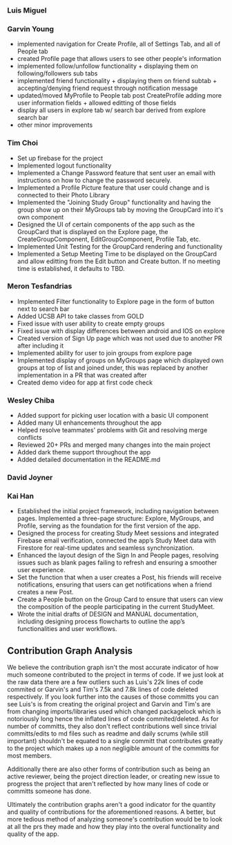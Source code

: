 ### Luis Miguel ###


### Garvin Young ###

- implemented navigation for Create Profile, all of Settings Tab, and all of People tab
- created Profile page that allows users to see other people's information
- implemented follow/unfollow functionality + displaying them on following/followers sub tabs
- implemented friend functionality + displaying them on friend subtab + accepting/denying friend request through notification message
- updated/moved MyProfile to People tab post CreateProfile adding more user information fields + allowed editting of those fields
- display all users in explore tab w/ search bar derived from explore search bar
- other minor improvements

### Tim Choi ###

- Set up firebase for the project
- Implemented logout functionality
- Implemented a Change Password feature that sent user an email with instructions on how to change the password securely.
- Implemented a Profile Picture feature that user could change and is connected to their Photo Library
- Implemented the "Joining Study Group" functionality and having the group show up on their MyGroups tab by moving the GroupCard into it's own component
- Designed the UI of certain components of the app such as the GroupCard that is displayed on the Explore page, the CreateGroupComponent, EditGroupComponent, Profile Tab, etc.
- Implemented Unit Testing for the GroupCard rendering and functionality
- Implemented a Setup Meeting Time to be displayed on the GroupCard and allow editting from the Edit button and Create button. If no meeting time is established, it defaults to TBD.

### Meron Tesfandrias ###
- Implemented Filter functionality to Explore page in the form of button next to search bar
- Added UCSB API to take classes from GOLD
- Fixed issue with user ability to create empty groups
- Fixed issue with display differences between android and IOS on explore
- Created version of Sign Up page which was not used due to another PR after including it
- Implemented ability for user to join groups from explore page
- Implemented display of groups on MyGroups page which displayed own groups at top of list and joined under, this was replaced by another implementation in a PR that was created after
- Created demo video for app at first code check

### Wesley Chiba ###
- Added support for picking user location with a basic UI component
- Added many UI enhancements throughout the app
- Helped resolve teammates' problems with Git and resolving merge conflicts
- Reviewed 20+ PRs and merged many changes into the main project
- Added dark theme support throughout the app
- Added detailed documentation in the README.md

### David Joyner ###


### Kai Han ###

- Established the initial project framework, including navigation between pages. Implemented a three-page structure: Explore, MyGroups, and Profile, serving as the foundation for the first version of the app.
- Designed the process for creating Study Meet sessions and integrated Firebase email verification, connected the app’s Study Meet data with Firestore for real-time updates and seamless synchronization.
- Enhanced the layout design of the Sign In and People pages, resolving issues such as blank pages failing to refresh and ensuring a smoother user experience.
- Set the function that when a user creates a Post, his friends will receive notifications, ensuring that users can get notifications when a friend creates a new Post.
- Create a People button on the Group Card to ensure that users can view the composition of the people participating in the current StudyMeet.
- Wrote the initial drafts of DESIGN and MANUAL documentation, including designing process flowcharts to outline the app’s functionalities and user workflows.

## Contribution Graph Analysis ##

We believe the contribution graph isn't the most accurate indicator of how much someone contributed to the project in terms of code. If we just look at the raw data there are a few outliers such as Luis's 22k lines of code commited or Garvin's and Tim's 7.5k and 7.8k lines of code deleted respectively. If you look further into the causes of those committs you can see Luis's is from creating the original project and Garvin and Tim's are from changing imports/libraries used which changed packagelock which is notoriously long hence the inflated lines of code commited/deleted. As for number of committs, they also don't reflect contributions well since trivial committs/edits to md files such as readme and daily scrums (while still important) shouldn't be equated to a single committ that contributes greatly to the project which makes up a non negligible amount of the committs for most members.

Additionally there are also other forms of contribution such as being an active reviewer, being the project direction leader, or creating new issue to progress the project that aren't reflected by how many lines of code or committs someone has done.

Ultimately the contribution graphs aren't a good indicator for the quantity and quality of contributions for the aforementioned reasons. A better, but more tedious method of analyzing someone's contribution would be to look at all the prs they made and how they play into the overal functionality and quality of the app.
